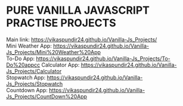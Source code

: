 <h1>PURE VANILLA JAVASCRIPT PRACTISE PROJECTS</h1>

Main link: https://vikaspundir24.github.io/Vanilla-Js_Projects/<br/>
Mini Weather App: https://vikaspundir24.github.io/Vanilla-Js_Projects/Mini%20Weather%20App<br/>
To-Do App: https://vikaspundir24.github.io/Vanilla-Js_Projects/To-Do%20appcc
Calculator App: https://vikaspundir24.github.io/Vanilla-Js_Projects/Calculator<br/>
Stopwatch App: https://vikaspundir24.github.io/Vanilla-Js_Projects/Stopwatch<br/>
Countdown App: https://vikaspundir24.github.io/Vanilla-Js_Projects/CountDown%20App

